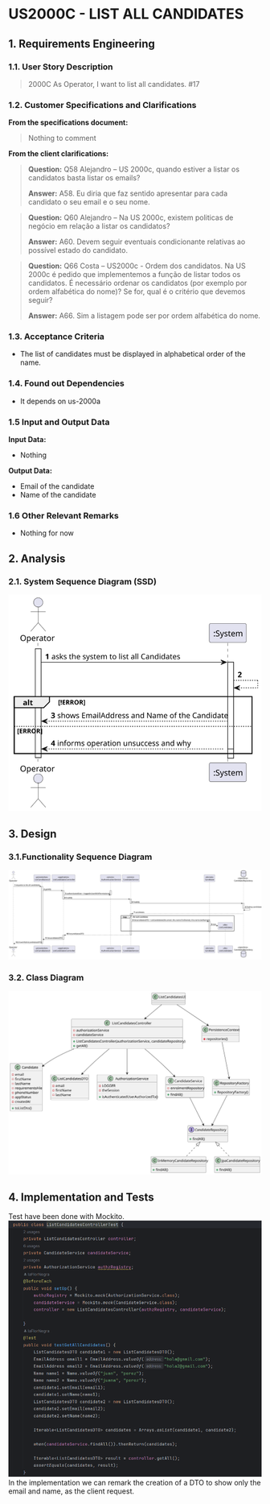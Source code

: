 # US2000C - LIST ALL CANDIDATES
## 1. Requirements Engineering

### 1.1. User Story Description

> 2000C As Operator, I want to list all candidates.
#17
### 1.2. Customer Specifications and Clarifications

**From the specifications document:**
> Nothing to comment


**From the client clarifications:**
> **Question:**
> Q58 Alejandro – US 2000c, quando estiver a listar os candidatos basta listar os emails?
>
> **Answer:**
A58. Eu diria que faz sentido apresentar para cada candidato o seu email e o seu nome.

> **Question:**
> Q60 Alejandro – Na US 2000c, existem politicas de negócio em relação a listar os candidatos?
>
> **Answer:**
A60. Devem seguir eventuais condicionante relativas ao possível estado do candidato.


> **Question:**
>Q66 Costa – US2000c - Ordem dos candidatos. Na US 2000c é pedido que implementemos a função de listar todos os candidatos. É necessário ordenar os candidatos (por exemplo por ordem alfabética do nome)? Se for, qual é o critério que devemos seguir?
>
> **Answer:**
A66. Sim a listagem pode ser por ordem alfabética do nome.

### 1.3. Acceptance Criteria

* The list of candidates must be displayed in alphabetical order of the name.

### 1.4. Found out Dependencies

* It depends on us-2000a

### 1.5 Input and Output Data

**Input Data:**

* Nothing

**Output Data:**

* Email of the candidate
* Name of the candidate


### 1.6 Other Relevant Remarks

* Nothing for now

## 2. Analysis
### 2.1. System Sequence Diagram (SSD)
![US2000C_SSD](./US2000C_SSD.svg)

## 3. Design
### 3.1.Functionality Sequence Diagram
![US2000C_SD](./US2000C_SD.svg)

### 3.2. Class Diagram
![US2000C_CD](./US2000C_CD.svg)

## 4. Implementation and Tests
Test have been done with Mockito.
![img.png](img.png)
In the implementation we can remark the creation of a DTO to show only the email and name, as the client request.
